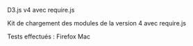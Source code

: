 D3.js v4 avec require.js

Kit de chargement des modules de la version 4 avec require.js

Tests effectués : Firefox Mac

